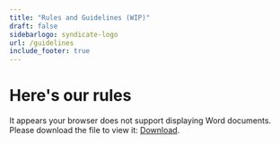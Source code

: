 ```yaml
---
title: "Rules and Guidelines (WIP)"
draft: false 
sidebarlogo: syndicate-logo
url: /guidelines
include_footer: true
---
```

# Here's our rules
<html>
<object data="The Antiguan Syndicate.odt" type="application/msword" width="600" height="780">
  <p>It appears your browser does not support displaying Word documents. Please download the file to view it: <a href="The Antiguan Syndicate.odt">Download</a>.</p>
</object>

</html>